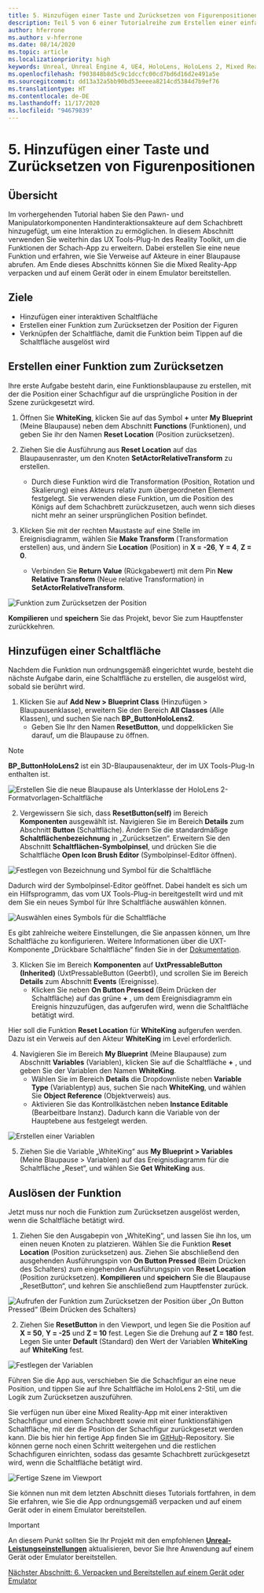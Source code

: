 ```yaml
---
title: 5. Hinzufügen einer Taste und Zurücksetzen von Figurenpositionen
description: Teil 5 von 6 einer Tutorialreihe zum Erstellen einer einfachen Schach-App mit der Unreal Engine 4 und dem UX Tools-Plug-In des Mixed Reality-Toolkits
author: hferrone
ms.author: v-hferrone
ms.date: 08/14/2020
ms.topic: article
ms.localizationpriority: high
keywords: Unreal, Unreal Engine 4, UE4, HoloLens, HoloLens 2, Mixed Reality, Tutorial, Erste Schritte, MRTK, UXT, UX-Tools, Dokumentation, Mixed Reality-Headset Windows Mixed Reality-Headset, Virtual Reality-Headset
ms.openlocfilehash: f903848b8d5c9c1dccfc00cd7bd6d16d2e491a5e
ms.sourcegitcommit: dd13a32a5bb90bd53eeeea8214cd5384d7b9ef76
ms.translationtype: HT
ms.contentlocale: de-DE
ms.lasthandoff: 11/17/2020
ms.locfileid: "94679839"
---
```

# <a name="5-adding-a-button--resetting-piece-locations"></a>5. Hinzufügen einer Taste und Zurücksetzen von Figurenpositionen


## <a name="overview"></a>Übersicht

Im vorhergehenden Tutorial haben Sie den Pawn- und Manipulatorkomponenten Handinteraktionsakteure auf dem Schachbrett hinzugefügt, um eine Interaktion zu ermöglichen. In diesem Abschnitt verwenden Sie weiterhin das UX Tools-Plug-In des Reality Toolkit, um die Funktionen der Schach-App zu erweitern. Dabei erstellen Sie eine neue Funktion und erfahren, wie Sie Verweise auf Akteure in einer Blaupause abrufen. Am Ende dieses Abschnitts können Sie die Mixed Reality-App verpacken und auf einem Gerät oder in einem Emulator bereitstellen.

## <a name="objectives"></a>Ziele

* Hinzufügen einer interaktiven Schaltfläche
* Erstellen einer Funktion zum Zurücksetzen der Position der Figuren
* Verknüpfen der Schaltfläche, damit die Funktion beim Tippen auf die Schaltfläche ausgelöst wird

## <a name="creating-a-reset-function"></a>Erstellen einer Funktion zum Zurücksetzen
Ihre erste Aufgabe besteht darin, eine Funktionsblaupause zu erstellen, mit der die Position einer Schachfigur auf die ursprüngliche Position in der Szene zurückgesetzt wird. 

1.  Öffnen Sie **WhiteKing**, klicken Sie auf das Symbol **+** unter **My Blueprint** (Meine Blaupause) neben dem Abschnitt **Functions** (Funktionen), und geben Sie ihr den Namen **Reset Location** (Position zurücksetzen). 

2.  Ziehen Sie die Ausführung aus **Reset Location** auf das Blaupausenraster, um den Knoten **SetActorRelativeTransform** zu erstellen. 
    * Durch diese Funktion wird die Transformation (Position, Rotation und Skalierung) eines Akteurs relativ zum übergeordneten Element festgelegt. Sie verwenden diese Funktion, um die Position des Königs auf dem Schachbrett zurückzusetzen, auch wenn sich dieses nicht mehr an seiner ursprünglichen Position befindet. 
    
3. Klicken Sie mit der rechten Maustaste auf eine Stelle im Ereignisdiagramm, wählen Sie **Make Transform** (Transformation erstellen) aus, und ändern Sie **Location** (Position) in **X = -26**, **Y = 4**, **Z = 0**.
    * Verbinden Sie **Return Value** (Rückgabewert) mit dem Pin **New Relative Transform** (Neue relative Transformation) in **SetActorRelativeTransform**. 

![Funktion zum Zurücksetzen der Position](images/unreal-uxt/5-function.PNG)

**Kompilieren** und **speichern** Sie das Projekt, bevor Sie zum Hauptfenster zurückkehren. 


## <a name="adding-a-button"></a>Hinzufügen einer Schaltfläche
Nachdem die Funktion nun ordnungsgemäß eingerichtet wurde, besteht die nächste Aufgabe darin, eine Schaltfläche zu erstellen, die ausgelöst wird, sobald sie berührt wird. 


1.  Klicken Sie auf **Add New > Blueprint Class** (Hinzufügen > Blaupausenklasse), erweitern Sie den Bereich **All Classes** (Alle Klassen), und suchen Sie nach **BP_ButtonHoloLens2**. 
    * Geben Sie Ihr den Namen **ResetButton**, und doppelklicken Sie darauf, um die Blaupause zu öffnen.

> [!NOTE]
> **BP_ButtonHoloLens2** ist ein 3D-Blaupausenakteur, der im UX Tools-Plug-In enthalten ist.

![Erstellen Sie die neue Blaupause als Unterklasse der HoloLens 2-Formatvorlagen-Schaltfläche](images/unreal-uxt/5-subclass.PNG)

2. Vergewissern Sie sich, dass **ResetButton(self)** im Bereich **Komponenten** ausgewählt ist. Navigieren Sie im Bereich **Details** zum Abschnitt **Button** (Schaltfläche). Ändern Sie die standardmäßige **Schaltflächenbezeichnung** in „Zurücksetzen“. Erweitern Sie den Abschnitt **Schaltflächen-Symbolpinsel**, und drücken Sie die Schaltfläche **Open Icon Brush Editor** (Symbolpinsel-Editor öffnen). 

![Festlegen von Bezeichnung und Symbol für die Schaltfläche](images/unreal-uxt/5-buttonconfig.PNG)

Dadurch wird der Symbolpinsel-Editor geöffnet. Dabei handelt es sich um ein Hilfsprogramm, das vom UX Tools-Plug-in bereitgestellt wird und mit dem Sie ein neues Symbol für Ihre Schaltfläche auswählen können. 

![Auswählen eines Symbols für die Schaltfläche](images/unreal-uxt/5-iconbrusheditor.PNG)

Es gibt zahlreiche weitere Einstellungen, die Sie anpassen können, um Ihre Schaltfläche zu konfigurieren. Weitere Informationen über die UXT-Komponente „Drückbare Schaltfläche“ finden Sie in der [Dokumentation](https://microsoft.github.io/MixedReality-UXTools-Unreal/version/public/0.9.x/Docs/PressableButton.html).

3. Klicken Sie im Bereich **Komponenten** auf **UxtPressableButton (Inherited)** (UxtPressableButton (Geerbt)), und scrollen Sie im Bereich **Details** zum Abschnitt **Events** (Ereignisse). 
    * Klicken Sie neben **On Button Pressed** (Beim Drücken der Schaltfläche) auf das grüne **+** , um dem Ereignisdiagramm ein Ereignis hinzuzufügen, das aufgerufen wird, wenn die Schaltfläche betätigt wird. 
    
Hier soll die Funktion **Reset Location** für **WhiteKing** aufgerufen werden. Dazu ist ein Verweis auf den Akteur **WhiteKing** im Level erforderlich. 

4.  Navigieren Sie im Bereich **My Blueprint** (Meine Blaupause) zum Abschnitt **Variables** (Variablen), klicken Sie auf die Schaltfläche **+** , und geben Sie der Variablen den Namen **WhiteKing**. 
    * Wählen Sie im Bereich **Details** die Dropdownliste neben **Variable Type** (Variablentyp) aus, suchen Sie nach **WhiteKing**, und wählen Sie **Object Reference** (Objektverweis) aus. 
    * Aktivieren Sie das Kontrollkästchen neben **Instance Editable** (Bearbeitbare Instanz). Dadurch kann die Variable von der Hauptebene aus festgelegt werden. 

![Erstellen einer Variablen](images/unreal-uxt/5-var.PNG)

5.  Ziehen Sie die Variable „WhiteKing“ aus **My Blueprint > Variables** (Meine Blaupause > Variablen) auf das Ereignisdiagramm für die Schaltfläche „Reset“, und wählen Sie **Get WhiteKing** aus. 

## <a name="firing-the-function"></a>Auslösen der Funktion
Jetzt muss nur noch die Funktion zum Zurücksetzen ausgelöst werden, wenn die Schaltfläche betätigt wird.

1.  Ziehen Sie den Ausgabepin von „WhiteKing“, und lassen Sie ihn los, um einen neuen Knoten zu platzieren. Wählen Sie die Funktion **Reset Location** (Position zurücksetzen) aus. Ziehen Sie abschließend den ausgehenden Ausführungspin von **On Button Pressed** (Beim Drücken des Schalters) zum eingehenden Ausführungspin von **Reset Location** (Position zurücksetzen). **Kompilieren** und **speichern** Sie die Blaupause „ResetButton“, und kehren Sie anschließend zum Hauptfenster zurück. 

![Aufrufen der Funktion zum Zurücksetzen der Position über „On Button Pressed“ (Beim Drücken des Schalters)](images/unreal-uxt/5-callresetloc.PNG)

2.  Ziehen Sie **ResetButton** in den Viewport, und legen Sie die Position auf **X = 50**, **Y = -25** und **Z = 10** fest. Legen Sie die Drehung auf **Z = 180** fest. Legen Sie unter **Default** (Standard) den Wert der Variablen **WhiteKing** auf **WhiteKing** fest.

![Festlegen der Variablen](images/unreal-uxt/5-buttonlevel.PNG)

Führen Sie die App aus, verschieben Sie die Schachfigur an eine neue Position, und tippen Sie auf Ihre Schaltfläche im HoloLens 2-Stil, um die Logik zum Zurücksetzen auszuführen.

Sie verfügen nun über eine Mixed Reality-App mit einer interaktiven Schachfigur und einem Schachbrett sowie mit einer funktionsfähigen Schaltfläche, mit der die Position der Schachfigur zurückgesetzt werden kann. Die bis hier hin fertige App finden Sie im [GitHub](https://github.com/microsoft/MixedReality-Unreal-Samples/tree/master/ChessApp)-Repository. Sie können gerne noch einen Schritt weitergehen und die restlichen Schachfiguren einrichten, sodass das gesamte Schachbrett zurückgesetzt wird, wenn die Schaltfläche betätigt wird.

![Fertige Szene im Viewport](images/unreal-uxt/5-endscene.PNG)

Sie können nun mit dem letzten Abschnitt dieses Tutorials fortfahren, in dem Sie erfahren, wie Sie die App ordnungsgemäß verpacken und auf einem Gerät oder in einem Emulator bereitstellen.

> [!IMPORTANT]
> An diesem Punkt sollten Sie Ihr Projekt mit den empfohlenen **[Unreal-Leistungseinstellungen](../performance-recommendations-for-unreal.md)** aktualisieren, bevor Sie Ihre Anwendung auf einem Gerät oder Emulator bereitstellen.

[Nächster Abschnitt: 6. Verpacken und Bereitstellen auf einem Gerät oder Emulator](unreal-uxt-ch6.md)

